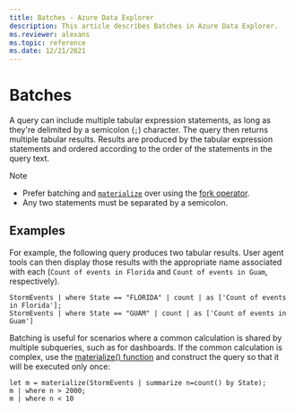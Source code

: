 ```yaml
---
title: Batches - Azure Data Explorer
description: This article describes Batches in Azure Data Explorer.
ms.reviewer: alexans
ms.topic: reference
ms.date: 12/21/2021
---
```

# Batches

A query can include multiple tabular expression statements, as long as they're delimited by a semicolon (`;`) character. The query then returns multiple tabular results. Results are produced by the tabular expression statements and ordered according to the order of the statements in the query text.

> [!NOTE]
>
> * Prefer batching and [`materialize`](materializefunction.md) over using the [fork operator](forkoperator.md).
> * Any two statements must be separated by a semicolon.

## Examples

For example, the following query produces two tabular results. User agent tools can then display those results with the appropriate name associated with each (`Count of events in Florida` and `Count of events in Guam`, respectively).

```kusto
StormEvents | where State == "FLORIDA" | count | as ['Count of events in Florida'];
StormEvents | where State == "GUAM" | count | as ['Count of events in Guam']
```

Batching is useful for scenarios where a common calculation is shared by multiple subqueries, such as for dashboards. If the common calculation is complex, use the [materialize() function](./materializefunction.md) and construct the query so that it will be executed only once:

```kusto
let m = materialize(StormEvents | summarize n=count() by State);
m | where n > 2000;
m | where n < 10
```
